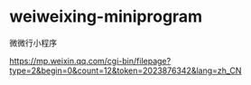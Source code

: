 # weiweixing-miniprogram
微微行小程序

https://mp.weixin.qq.com/cgi-bin/filepage?type=2&begin=0&count=12&token=2023876342&lang=zh_CN
